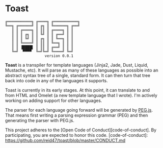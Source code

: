 # Toast

    ╔═══════════╗ ╔════╗ ╔═══════════╗
    ╚══╗ ╔══════╝ ║ ╔╗ ║ ╚══════╗ ╔══╝
       ║ ║ ╔════╗ ║ ║║ ║ ╔════╗ ║ ║
       ║ ║ ║ ╔╗ ║ ║ ╚╝ ║ ║ ╔══╝ ║ ║
       ║ ║ ║ ╚╝ ║ ║ ╔╗ ║ ║ ╚══╗ ║ ║
       ║ ║ ╚════╝ ║ ║║ ║ ╚══╗ ║ ║ ║
       ║ ║ ▐████▌ ║ ║║ ║ ╔══╝ ║ ║ ║
       ╚═╝  ▀▀▀▀  ╚═╝╚═╝ ╚════╝ ╚═╝
                      version 0.0.1

**Toast** is a transpiler for template languages (Jinja2, Jade, Dust, Liquid, Mustache, etc). It will parse as many of these languages as possible into an abstract syntax tree of a single, standard form. It can then turn that tree back into code in any of the languages it supports.

Toast is currently in its early stages. At this point, it can translate to and from HTML and Omelet (a new template language that I wrote). I'm actively working on adding support for other languages.

The parser for each language going forward will be generated by [PEG.js](http://pegjs.org/). That means first writing a parsing expression grammar (PEG) and then generating the parser with PEG.js.

This project adheres to the [Open Code of Conduct][code-of-conduct]. By participating, you are expected to honor this code.
[code-of-conduct]: https://github.com/reid47/toast/blob/master/CONDUCT.md
